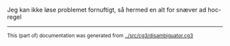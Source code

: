 

Jeg kan ikke løse problemet fornuftigt, så hermed en alt for snæver ad hoc-regel

* * *
<small>This (part of) documentation was generated from [../src/cg3/disambiguator.cg3](http://github.com/giellalt/lang-kal/blob/main/../src/cg3/disambiguator.cg3)</small>